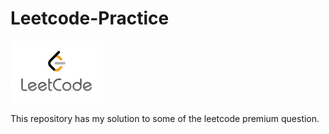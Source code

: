 # Leetcode-Practice

<img src="https://github.com/rishabh-agarwal/Leetcode-Practice/blob/master/images/leetCode.jpeg" width="148">

This repository has my solution to some of the leetcode premium question. 


